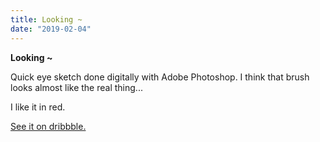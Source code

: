```yaml
---
title: Looking ~
date: "2019-02-04"
---
```


**Looking ~**

Quick eye sketch done digitally with Adobe Photoshop. I think that brush looks almost like the real thing...

I like it in red.

[See it on dribbble.](https://dribbble.com/shots/6154645-Looking?utm_source=Clipboard_Shot&utm_campaign=GiuMagnani&utm_content=Looking%20~&utm_medium=Social_Share)
